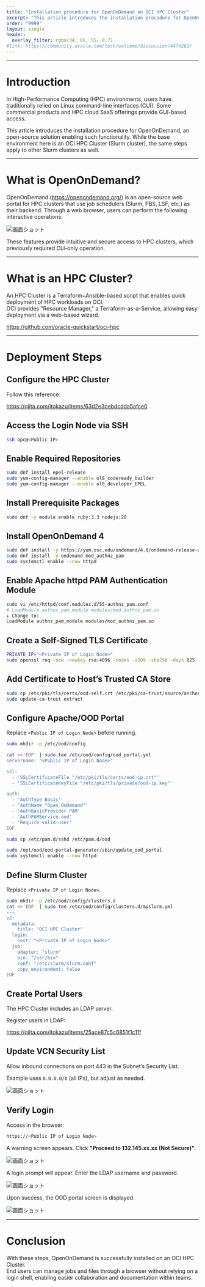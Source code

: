```yaml
---
title: "Installation procedure for OpenOnDemand on OCI HPC Cluster"
excerpt: "This article introduces the installation procedure for OpenOnDemand, an open-source solution enabling such functionality."
order: "9999"
layout: single
header:
  overlay_filter: rgba(34, 66, 55, 0.7)
#link: https://community.oracle.com/tech/welcome/discussion/4474261/
---
```


***
# Introduction

In High-Performance Computing (HPC) environments, users have traditionally relied on Linux command-line interfaces (CUI). Some commercial products and HPC cloud SaaS offerings provide GUI-based access.

This article introduces the installation procedure for OpenOnDemand, an open-source solution enabling such functionality. While the base environment here is an OCI HPC Cluster (Slurm cluster), the same steps apply to other Slurm clusters as well.

***
# What is OpenOnDemand?

OpenOnDemand (https://openondemand.org/) is an open-source web portal for HPC clusters that use job schedulers (Slurm, PBS, LSF, etc.) as their backend. Through a web browser, users can perform the following interactive operations:

![画面ショット](1.png)

These features provide intuitive and secure access to HPC clusters, which previously required CLI-only operation.

***
# What is an HPC Cluster?

An HPC Cluster is a Terraform+Ansible-based script that enables quick deployment of HPC workloads on OCI.  
OCI provides "Resource Manager," a Terraform-as-a-Service, allowing easy deployment via a web-based wizard.

https://github.com/oracle-quickstart/oci-hpc

***
# Deployment Steps

## Configure the HPC Cluster
Follow this reference:

https://qiita.com/itokazu/items/63d2e3cebdcdda5afce0

## Access the Login Node via SSH

```sh
ssh opc@<Public IP>
```

## Enable Required Repositories

```sh
sudo dnf install epel-release
sudo yum-config-manager --enable ol8_codeready_builder
sudo yum-config-manager --enable ol8_developer_EPEL
```

## Install Prerequisite Packages

```sh
sudo dnf -y module enable ruby:3.3 nodejs:20
```

## Install OpenOnDemand 4

```sh
sudo dnf install -y https://yum.osc.edu/ondemand/4.0/ondemand-release-web-4.0-1.el8.noarch.rpm
sudo dnf install -y ondemand mod_authnz_pam
sudo systemctl enable --now httpd
```

## Enable Apache httpd PAM Authentication Module

```sh
sudo vi /etc/httpd/conf.modules.d/55-authnz_pam.conf
# LoadModule authnz_pam_module modules/mod_authnz_pam.so
↓ Change to:
LoadModule authnz_pam_module modules/mod_authnz_pam.so
```

## Create a Self-Signed TLS Certificate

```sh
PRIVATE_IP="<Private IP of Login Node>"
sudo openssl req -new -newkey rsa:4096 -nodes -x509 -sha256 -days 825   -keyout  /etc/pki/tls/private/ood-ip.key   -out     /etc/pki/tls/certs/ood-ip.crt   -subj "/CN=${IP}"   -addext "subjectAltName = IP:${PRIVATE_IP}"
```

## Add Certificate to Host’s Trusted CA Store

```sh
sudo cp /etc/pki/tls/certs/ood-self.crt /etc/pki/ca-trust/source/anchors/
sudo update-ca-trust extract
```

## Configure Apache/OOD Portal  

Replace `<Public IP of Login Node>` before running.

```sh
sudo mkdir -p /etc/ood/config

cat <<'EOF' | sudo tee /etc/ood/config/ood_portal.yml
servername: "<Public IP of Login Node>"

ssl:
  - 'SSLCertificateFile "/etc/pki/tls/certs/ood-ip.crt"'
  - 'SSLCertificateKeyFile "/etc/pki/tls/private/ood-ip.key"'

auth:
  - 'AuthType Basic'
  - 'AuthName "Open OnDemand"'
  - 'AuthBasicProvider PAM'
  - 'AuthPAMService ood'
  - 'Require valid-user'
EOF

sudo cp /etc/pam.d/sshd /etc/pam.d/ood

sudo /opt/ood/ood-portal-generator/sbin/update_ood_portal
sudo systemctl enable --now httpd
```

## Define Slurm Cluster  

Replace `<Private IP of Login Node>`.

```sh
sudo mkdir -p /etc/ood/config/clusters.d
cat <<'EOF' | sudo tee /etc/ood/config/clusters.d/myslurm.yml
---
v2:
  metadata:
    title: "OCI HPC Cluster"
  login:
    host: "<Private IP of Login Node>"
  job:
    adapter: "slurm"
    bin: "/usr/bin"
    conf: "/etc/slurm/slurm.conf"
    copy_environment: false
EOF
```

## Create Portal Users  

The HPC Cluster includes an LDAP server.

Register users in LDAP:

https://qiita.com/itokazu/items/25ace87c5c6851f1c11f

## Update VCN Security List  

Allow inbound connections on port 443 in the Subnet’s Security List.

Example uses `0.0.0.0/0` (all IPs), but adjust as needed.  

![画面ショット](2.png)

## Verify Login  

Access in the browser:

```sh
https://<Public IP of Login Node>
```

A warning screen appears. Click **"Proceed to 132.145.xx.xx (Not Secure)"**.

![画面ショット](3.png)

A login prompt will appear. Enter the LDAP username and password.  

![画面ショット](4.png)

Upon success, the OOD portal screen is displayed.  
 
![画面ショット](5.png)

***
# Conclusion

With these steps, OpenOnDemand is successfully installed on an OCI HPC Cluster.  
End users can manage jobs and files through a browser without relying on a login shell, enabling easier collaboration and documentation within teams.